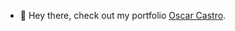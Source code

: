 - 👋 Hey there, check out my portfolio [Oscar Castro](http://oscar-ct.com).
<!-- - 👀 I’m interested in code, ...
- 🌱 I’m currently learning Java 17
- 💞️ I’m looking to collaborate on full-stack java projects
- 📫 How to reach me ...


🌱 I’m currently learning React
🌎 I’m looking to collaborate on creative projects
🎭 I’m looking for help with networking
🎱 Ask me anything!
📤 How to reach me: christopher (dot) m (dot) berry01 (at) gmail (dot) com -->

<!---
oscar-ct/oscar-ct is a ✨ special ✨ repository because its `README.md` (this file) appears on your GitHub profile.
You can click the Preview link to take a look at your changes.
--->
